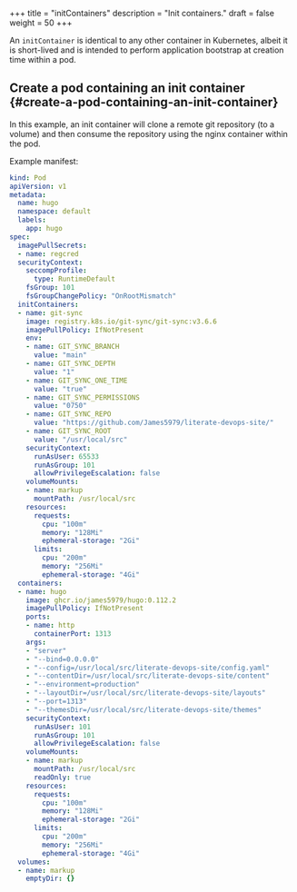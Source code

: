 +++
title = "initContainers"
description = "Init containers."
draft = false
weight = 50
+++

An `initContainer` is identical to any other container in Kubernetes, albeit it is short-lived and is intended to perform application bootstrap at creation time within a pod.


## Create a pod containing an init container {#create-a-pod-containing-an-init-container}

In this example, an init container will clone a remote git repository (to a volume) and then consume the repository using the nginx container within the pod.

Example manifest:

```yaml { linenos=inline, hl_lines=["16-32"] }
kind: Pod
apiVersion: v1
metadata:
  name: hugo
  namespace: default
  labels:
    app: hugo
spec:
  imagePullSecrets:
  - name: regcred
  securityContext:
    seccompProfile:
      type: RuntimeDefault
    fsGroup: 101
    fsGroupChangePolicy: "OnRootMismatch"
  initContainers:
  - name: git-sync
    image: registry.k8s.io/git-sync/git-sync:v3.6.6
    imagePullPolicy: IfNotPresent
    env:
    - name: GIT_SYNC_BRANCH
      value: "main"
    - name: GIT_SYNC_DEPTH
      value: "1"
    - name: GIT_SYNC_ONE_TIME
      value: "true"
    - name: GIT_SYNC_PERMISSIONS
      value: "0750"
    - name: GIT_SYNC_REPO
      value: "https://github.com/James5979/literate-devops-site/"
    - name: GIT_SYNC_ROOT
      value: "/usr/local/src"
    securityContext:
      runAsUser: 65533
      runAsGroup: 101
      allowPrivilegeEscalation: false
    volumeMounts:
    - name: markup
      mountPath: /usr/local/src
    resources:
      requests:
        cpu: "100m"
        memory: "128Mi"
        ephemeral-storage: "2Gi"
      limits:
        cpu: "200m"
        memory: "256Mi"
        ephemeral-storage: "4Gi"
  containers:
  - name: hugo
    image: ghcr.io/james5979/hugo:0.112.2
    imagePullPolicy: IfNotPresent
    ports:
    - name: http
      containerPort: 1313
    args:
    - "server"
    - "--bind=0.0.0.0"
    - "--config=/usr/local/src/literate-devops-site/config.yaml"
    - "--contentDir=/usr/local/src/literate-devops-site/content"
    - "--environment=production"
    - "--layoutDir=/usr/local/src/literate-devops-site/layouts"
    - "--port=1313"
    - "--themesDir=/usr/local/src/literate-devops-site/themes"
    securityContext:
      runAsUser: 101
      runAsGroup: 101
      allowPrivilegeEscalation: false
    volumeMounts:
    - name: markup
      mountPath: /usr/local/src
      readOnly: true
    resources:
      requests:
        cpu: "100m"
        memory: "128Mi"
        ephemeral-storage: "2Gi"
      limits:
        cpu: "200m"
        memory: "256Mi"
        ephemeral-storage: "4Gi"
  volumes:
  - name: markup
    emptyDir: {}
```
